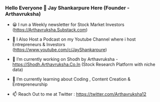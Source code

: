 ### Hello Everyone 👋 Jay Shankarpure Here (Founder - Arthavruksha)

- 😀 I run a Weekly newsletter for Stock Market Investors (https://Arthavruksha.Substack.com) 

- 🎤 I Also Host a Podcast on my Youtube Channel where i host Entrepreneurs & Investors (https://www.youtube.com/c/JayShankarpure)

- 🔭 I’m currently working on Shodh by Arthavruksha - https://Shodh.Arthavruksha.Co.In (Stock Research Platform with niche data)

- 🌱 I’m currently learning about Coding , Content Creation & Entrepreneurship

- 📫 Reach Out to me at Twitter : https://twitter.com/Arthavruksha12


